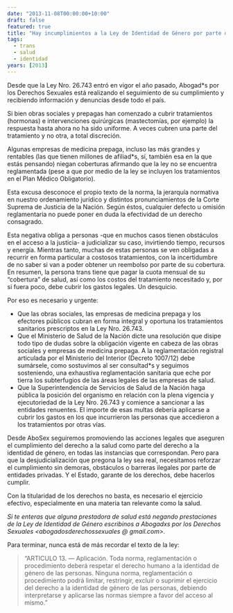 ```yaml
---
date: "2013-11-08T00:00:00+10:00"
draft: false
featured: true
title: "Hay incumplimientos a la Ley de Identidad de Género por parte de prepagas y obras sociales: la Superintendencia de Servicios de Salud debe actuar"
tags:
  - trans
  - salud
  - identidad
years: [2013]
---
```


Desde que la Ley Nro. 26.743 entró en vigor el año pasado, Abogad*s por los Derechos Sexuales está realizando el seguimiento de su cumplimiento y recibiendo información y denuncias desde todo el país.

Si bien obras sociales y prepagas han comenzado a cubrir tratamientos (hormonas) e intervenciones quirúrgicas (mastectomías, por ejemplo) la respuesta hasta ahora no ha sido uniforme. A veces cubren una parte del tratamiento y no otra, a total discreción.

Algunas empresas de medicina prepaga, incluso las más grandes y rentables (las que tienen millones de afiliad*s, sí, también esa en la que estás pensando) niegan coberturas afirmando que la ley no se encuentra reglamentada (pese a que por medio de la ley se incluyen los tratamientos en el Plan Médico Obligatorio).

Esta excusa desconoce el propio texto de la norma, la jerarquía normativa en nuestro ordenamiento jurídico y distintos pronunciamientos de la Corte Suprema de Justicia de la Nación. Según éstos, cualquier defecto u omisión reglamentaria no puede poner en duda la efectividad de un derecho consagrado.

Esta negativa obliga a personas -que en muchos casos tienen obstáculos en el acceso a la justicia- a judicializar su caso, invirtiendo tiempo, recursos y energía. Mientras tanto, muchas de estas personas se ven obligadas a recurrir en forma particular a costosos tratamientos, con la incertidumbre de no saber si van a poder obtener un reembolso por parte de su cobertura. En resumen, la persona trans tiene que pagar la cuota mensual de su “cobertura” de salud, así como los costos del tratamiento necesitado y, por si fuera poco, debe cubrir los gastos legales. Un desquicio.

Por eso es necesario y urgente:

- Que las obras sociales, las empresas de medicina prepaga y los efectores públicos cubran en forma integral y oportuna los tratamientos sanitarios prescriptos en la Ley Nro. 26.743.
- Que el Ministerio de Salud de la Nación dicte una resolución que disipe todo tipo de dudas sobre la obligación vigente en cabeza de las obras sociales y empresas de medicina prepaga. A la reglamentación registral articulada por el Ministerio del Interior (Decreto 1007/12) debe sumársele, como sostuvimos al ser consultad*s y seguimos sosteniendo, una exhaustiva reglamentación sanitaria que eche por tierra los subterfugios de las áreas legales de las empresas de salud.
- Que la Superintendencia de Servicios de Salud de la Nación haga pública la posición del organismo en relación con la plena vigencia y ejecutoriedad de la Ley Nro. 26.743 y comience a sancionar a las entidades renuentes. El importe de esas multas debería aplicarse a cubrir los gastos en los que incurrieron las personas que accedieron a los tratamientos por otras vías.

Desde AboSex seguiremos promoviendo las acciones legales que aseguren el cumplimiento del derecho a la salud como parte del derecho a la identidad de género, en todas las instancias que correspondan. Pero para que la desjudicialización que pregona la ley sea real, necesitamos reforzar el cumplimiento sin demoras, obstáculos o barreras ilegales por parte de entidades privadas. Y el Estado, garante de los derechos, debe hacerlos cumplir.

Con la titularidad de los derechos no basta, es necesario el ejercicio efectivo, especialmente en una materia tan relevante como la salud.

*Si te enteras que alguna prestadora de salud está negando prestaciones de la Ley de Identidad de Género escribinos a Abogadxs por los Derechos Sexuales <abogadosderechossexuales @ gmail.com>.*

Para terminar, nunca está de más recordar el texto de la ley:

>“ARTICULO 13. — Aplicación. Toda norma, reglamentación o procedimiento deberá respetar el derecho humano a la identidad de género de las personas. Ninguna norma, reglamentación o procedimiento podrá limitar, restringir, excluir o suprimir el ejercicio del derecho a la identidad de género de las personas, debiendo interpretarse y aplicarse las normas siempre a favor del acceso al mismo.”


